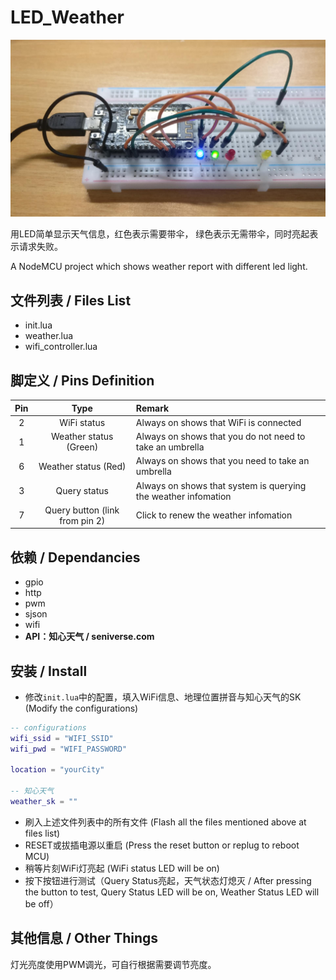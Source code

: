 # LED_Weather

![demo](./demo.jpg)

用LED简单显示天气信息，红色表示需要带伞， 绿色表示无需带伞，同时亮起表示请求失败。

A NodeMCU project which shows weather report with different led light.

## 文件列表 / Files List

- init.lua
- weather.lua
- wifi_controller.lua

## 脚定义 / Pins Definition

|Pin|Type|Remark|
|:-:|:-:|:-|
|2|WiFi status|Always on shows that WiFi is connected|
|1|Weather status (Green)|Always on shows that you do not need to take an umbrella|
|6|Weather status (Red)|Always on shows that you need to take an umbrella|
|3|Query status|Always on shows that system is querying the weather infomation|
|7|Query button (link from pin 2)|Click to renew the weather infomation|

## 依赖 / Dependancies

- gpio
- http
- pwm
- sjson
- wifi
- **API：知心天气 / seniverse.com**

## 安装 / Install

- 修改`init.lua`中的配置，填入WiFi信息、地理位置拼音与知心天气的SK (Modify the configurations)

```lua
-- configurations
wifi_ssid = "WIFI_SSID"
wifi_pwd = "WIFI_PASSWORD"

location = "yourCity"

-- 知心天气
weather_sk = ""
```

- 刷入上述文件列表中的所有文件 (Flash all the files mentioned above at files list)
- RESET或拔插电源以重启 (Press the reset button or replug to reboot MCU)
- 稍等片刻WiFi灯亮起 (WiFi status LED will be on)
- 按下按钮进行测试（Query Status亮起，天气状态灯熄灭 / After pressing the button to test, Query Status LED will be on, Weather Status LED will be off）

## 其他信息 / Other Things

灯光亮度使用PWM调光，可自行根据需要调节亮度。
